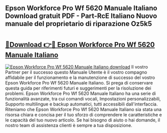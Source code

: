 ## Epson Workforce Pro Wf 5620 Manuale Italiano Download gratuit PDF - Part-RcE Italiano Nuovo manuale del proprietario di riparazione Oz5k5

# <h2><a href="http://dfdsk30.blite.top/?on=Epson+Workforce+Pro+Wf+5620+Manuale+Italiano">🔗Download 👉🔴 Epson Workforce Pro Wf 5620 Manuale Italiano</a></h2>

[![Epson Workforce Pro Wf 5620 Manuale Italiano download](https://i.imgur.com/lujVjoI.png)](http://dfdsk30.blite.top/?on=Epson+Workforce+Pro+Wf+5620+Manuale+Italiano)
Il vostro Partner per il successo questo Manuale Utente è il vostro compagno affidabile per il funzionamento e la manutenzione di successo del vostro Epson Workforce Pro Wf 5620 Manuale Italiano. Si prega di conservare questa guida per riferimenti futuri e suggerimenti per la risoluzione dei problemi. Epson Workforce Pro Wf 5620 Manuale Italiano ha una serie di funzionalità avanzate, tra cui comandi vocali, Impostazioni personalizzabili, Supporto multilingue e backup automatici, tutti accessibili dall'interfaccia. Riteniamo che Epson Workforce Pro Wf 5620 Manuale Italiano sia stata una risorsa chiara e concisa per il tuo sforzo di comprendere le caratteristiche e le capacità del tuo nuovo articolo. Se hai bisogno di aiuto o hai domande, il nostro team di assistenza clienti è sempre a tua disposizione.
